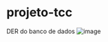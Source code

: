 # projeto-tcc
 
 DER do banco de dados
![image](https://user-images.githubusercontent.com/106386878/204312414-d478a1e8-2c91-418a-9f3f-83ea548632f3.png)
